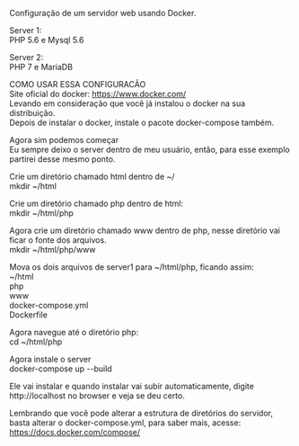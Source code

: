 Configuração de um servidor web usando Docker.<br />

Server 1:<br />
    PHP 5.6 e Mysql 5.6<br />

Server 2:<br />
    PHP 7 e MariaDB<br />

COMO USAR ESSA CONFIGURACÃO<br />
Site oficial do docker: https://www.docker.com/<br />
Levando em consideração que você já instalou o docker na sua distribuição.<br />
Depois de instalar o docker, instale o pacote docker-compose também.<br />

Agora sim podemos começar<br />
Eu sempre deixo o server dentro de meu usuário, então, para esse exemplo partirei desse mesmo ponto.<br />

Crie um diretório chamado html dentro de ~/<br />
mkdir ~/html<br />

Crie um diretório chamado php dentro de html:<br />
mkdir ~/html/php<br />

Agora crie um diretório chamado www dentro de php, nesse diretório vai ficar o fonte dos arquivos.<br />
mkdir ~/html/php/www<br />

Mova os dois arquivos de server1 para ~/html/php, ficando assim:<br />
    ~/html<br />
        php<br />
        	www<br />
           	docker-compose.yml<br />
           	Dockerfile<br />

Agora navegue até o diretório php:<br />
cd ~/html/php<br />

Agora instale o server<br />
docker-compose up --build<br />

Ele vai instalar e quando instalar vai subir automaticamente, digite http://localhost no browser e veja se deu certo.<br />

Lembrando que você pode alterar a estrutura de diretórios do servidor, basta alterar o docker-compose.yml, para saber mais, acesse:<br />
https://docs.docker.com/compose/